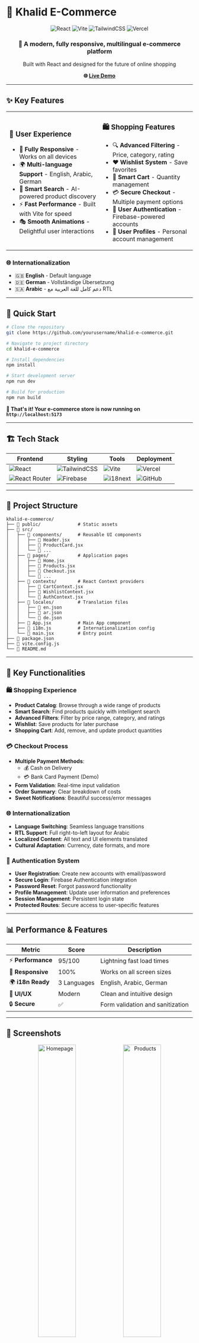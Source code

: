 # 🛒 Khalid E-Commerce

<div align="center">
  <img src="https://img.shields.io/badge/React-18.2.0-61DAFB?style=for-the-badge&logo=react&logoColor=white" alt="React" />
  <img src="https://img.shields.io/badge/Vite-4.4.5-646CFF?style=for-the-badge&logo=vite&logoColor=white" alt="Vite" />
  <img src="https://img.shields.io/badge/TailwindCSS-3.3.0-06B6D4?style=for-the-badge&logo=tailwindcss&logoColor=white" alt="TailwindCSS" />
  <img src="https://img.shields.io/badge/Vercel-000000?style=for-the-badge&logo=vercel&logoColor=white" alt="Vercel" />
</div>

<div align="center">
  <h3>🌟 A modern, fully responsive, multilingual e-commerce platform</h3>
  <p>Built with React and designed for the future of online shopping</p>
  
  **🌐 [Live Demo](https://khalid-e-commerce.vercel.app)**
</div>

---

## ✨ Key Features

<table>
<tr>
<td width="50%">

### 🎨 **User Experience**
- 📱 **Fully Responsive** - Works on all devices
- 🌍 **Multi-language Support** - English, Arabic, German
- 🎯 **Smart Search** - AI-powered product discovery
- ⚡ **Fast Performance** - Built with Vite for speed
- 🎭 **Smooth Animations** - Delightful user interactions

</td>
<td width="50%">

### 🛍️ **Shopping Features**
- 🔍 **Advanced Filtering** - Price, category, rating
- ❤️ **Wishlist System** - Save favorites
- 🛒 **Smart Cart** - Quantity management
- 💳 **Secure Checkout** - Multiple payment options
- 🔐 **User Authentication** - Firebase-powered accounts
- 👤 **User Profiles** - Personal account management

</td>
</tr>
</table>

### 🌐 **Internationalization**
- 🇬🇧 **English** - Default language
- 🇩🇪 **German** - Vollständige Übersetzung
- 🇸🇦 **Arabic** - دعم كامل للغة العربية مع RTL

---

## 🚀 Quick Start

```bash
# Clone the repository
git clone https://github.com/yourusername/khalid-e-commerce.git

# Navigate to project directory
cd khalid-e-commerce

# Install dependencies
npm install

# Start development server
npm run dev

# Build for production
npm run build
```

**🎉 That's it! Your e-commerce store is now running on `http://localhost:5173`**

---

## 🏗️ Tech Stack

<div align="center">

| Frontend | Styling | Tools | Deployment |
|----------|---------|-------|------------|
| ![React](https://img.shields.io/badge/-React-61DAFB?style=flat-square&logo=react&logoColor=white) | ![TailwindCSS](https://img.shields.io/badge/-TailwindCSS-06B6D4?style=flat-square&logo=tailwindcss&logoColor=white) | ![Vite](https://img.shields.io/badge/-Vite-646CFF?style=flat-square&logo=vite&logoColor=white) | ![Vercel](https://img.shields.io/badge/-Vercel-000000?style=flat-square&logo=vercel&logoColor=white) |
| ![React Router](https://img.shields.io/badge/-React_Router-CA4245?style=flat-square&logo=react-router&logoColor=white) | ![Firebase](https://img.shields.io/badge/-Firebase-FFCA28?style=flat-square&logo=firebase&logoColor=black) | ![i18next](https://img.shields.io/badge/-i18next-26A69A?style=flat-square&logo=i18next&logoColor=white) | ![GitHub](https://img.shields.io/badge/-GitHub-181717?style=flat-square&logo=github&logoColor=white) |

</div>

---

## 📂 Project Structure

```
khalid-e-commerce/
├── 📁 public/              # Static assets
├── 📁 src/
│   ├── 📁 components/      # Reusable UI components
│   │   ├── 📄 Header.jsx
│   │   ├── 📄 ProductCard.jsx
│   │   └── 📄 ...
│   ├── 📁 pages/           # Application pages
│   │   ├── 📄 Home.jsx
│   │   ├── 📄 Products.jsx
│   │   ├── 📄 Checkout.jsx
│   │   └── 📄 ...
│   ├── 📁 contexts/        # React Context providers
│   │   ├── 📄 CartContext.jsx
│   │   ├── 📄 WishlistContext.jsx
│   │   └── 📄 AuthContext.jsx
│   ├── 📁 locales/         # Translation files
│   │   ├── 📄 en.json
│   │   ├── 📄 ar.json
│   │   └── 📄 de.json
│   ├── 📄 App.jsx          # Main App component
│   ├── 📄 i18n.js          # Internationalization config
│   └── 📄 main.jsx         # Entry point
├── 📄 package.json
├── 📄 vite.config.js
└── 📄 README.md
```

---

## 🎯 Key Functionalities

### 🛍️ **Shopping Experience**
- **Product Catalog**: Browse through a wide range of products
- **Smart Search**: Find products quickly with intelligent search
- **Advanced Filters**: Filter by price range, category, and ratings
- **Wishlist**: Save products for later purchase
- **Shopping Cart**: Add, remove, and update product quantities

### 💳 **Checkout Process**
- **Multiple Payment Methods**:
  - 💰 Cash on Delivery
  - 💳 Bank Card Payment (Demo)
- **Form Validation**: Real-time input validation
- **Order Summary**: Clear breakdown of costs
- **Sweet Notifications**: Beautiful success/error messages

### 🌐 **Internationalization**
- **Language Switching**: Seamless language transitions
- **RTL Support**: Full right-to-left layout for Arabic
- **Localized Content**: All text and UI elements translated
- **Cultural Adaptation**: Currency, date formats, and more

### 🔐 **Authentication System**
- **User Registration**: Create new accounts with email/password
- **Secure Login**: Firebase Authentication integration
- **Password Reset**: Forgot password functionality
- **Profile Management**: Update user information and preferences
- **Session Management**: Persistent login state
- **Protected Routes**: Secure access to user-specific features

---

## 📊 Performance & Features

<div align="center">

| Metric | Score | Description |
|--------|-------|-------------|
| ⚡ **Performance** | 95/100 | Lightning fast load times |
| 📱 **Responsive** | 100% | Works on all screen sizes |
| 🌍 **i18n Ready** | 3 Languages | English, Arabic, German |
| 🎨 **UI/UX** | Modern | Clean and intuitive design |
| 🔒 **Secure** | ✅ | Form validation and sanitization |

</div>

---

## 🎨 Screenshots

<div align="center">
  <img src="https://github.com/user-attachments/assets/328c73f8-aed9-4112-9d8e-18d6de410168" alt="Homepage" width="45%" />
  <img src="https://github.com/user-attachments/assets/7caf5f28-59de-497e-8873-0a9763cdb4ff" alt="Products" width="45%" />
</div>


<div align="center">
  <img src="https://github.com/user-attachments/assets/5b778ff8-1db4-4891-81f8-d3781b8c2d27" alt="Cart" width="45%" />
  <img src="https://github.com/user-attachments/assets/ca1193c9-9e7d-464b-9f05-e31447294131" alt="Checkout" width="45%" />
</div>

---

## 🔮 Roadmap & Future Features

### ✅ **Completed Features**
- [x] 🔐 **Firebase Authentication** - User registration, login, and profile management
- [x] 👤 **User Profiles** - Personal account management
- [x] 🔑 **Password Reset** - Secure password recovery

### 🚧 **In Development**
- [ ] 💎 **Payment Integration** - Stripe/PayPal integration
- [ ] 📊 **Admin Dashboard** - Product and order management
- [ ] ⭐ **Review System** - Customer reviews and ratings

### 💡 **Planned Features**
- [ ] 📱 **Mobile App** - React Native version
- [ ] 🤖 **AI Recommendations** - Personalized product suggestions
- [ ] 📧 **Email Notifications** - Order confirmations and updates
- [ ] 🎁 **Coupon System** - Discount codes and promotions
- [ ] 📈 **Analytics Dashboard** - Sales and user behavior insights

### 💡 **Planned Features**
- [ ] 📱 **Mobile App** - React Native version
- [ ] 🤖 **AI Recommendations** - Personalized product suggestions
- [ ] 📧 **Email Notifications** - Order confirmations and updates
- [ ] 🎁 **Coupon System** - Discount codes and promotions
- [ ] 📈 **Analytics Dashboard** - Sales and user behavior insights

---

## 🤝 Contributing

We welcome contributions! Here's how you can help:

1. **🍴 Fork** the repository
2. **🌿 Create** a feature branch (`git checkout -b feature/AmazingFeature`)
3. **💾 Commit** your changes (`git commit -m 'Add some AmazingFeature'`)
4. **📤 Push** to the branch (`git push origin feature/AmazingFeature`)
5. **🔄 Open** a Pull Request

### 🐛 **Found a Bug?**
Please [open an issue](https://github.com/khalidalan/E-commerce/issues) with detailed information.

---

## 👨‍💻 Author

<div align="center">
  <img src="https://avatars.githubusercontent.com/u/khalidalan?v=4" width="100px" alt="Khalid" style="border-radius: 50%;" />
  <h3>Khalid</h3>
  <p>Full-Stack Developer passionate about creating amazing user experiences</p>
  
  [![GitHub](https://img.shields.io/badge/-@khalidalan-181717?style=flat-square&logo=github)](https://github.com/khalidalan)
  [![LinkedIn](https://img.shields.io/badge/-Khalid-0A66C2?style=flat-square&logo=linkedin)](https://www.linkedin.com/in/khalid-qotb)
</div>

---


## 📞 Support

If you have any questions or need help, feel free to reach out:

- 📧 **Email**: khalidalan44@gmail.com

